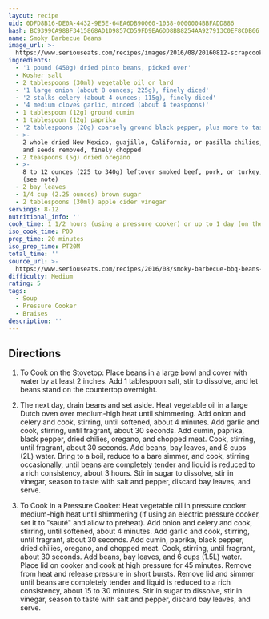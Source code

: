 ```yaml
---
layout: recipe
uid: 0DFD8B16-DE0A-4432-9E5E-64EA6DB90060-1038-0000004BBFADD886
hash: BC9399CA98BF3415868AD1D9857CD59FD9EA6DD8BB8254AA927913C0EF8CDB66
name: Smoky Barbecue Beans
image_url: >-
  https://www.seriouseats.com/recipes/images/2016/08/20160812-scrapcook-barbecue-beans1-200x150.jpg
ingredients:
  - '1 pound (450g) dried pinto beans, picked over'
  - Kosher salt
  - 2 tablespoons (30ml) vegetable oil or lard
  - '1 large onion (about 8 ounces; 225g), finely diced'
  - '2 stalks celery (about 4 ounces; 115g), finely diced'
  - '4 medium cloves garlic, minced (about 4 teaspoons)'
  - 1 tablespoon (12g) ground cumin
  - 1 tablespoon (12g) paprika
  - '2 tablespoons (20g) coarsely ground black pepper, plus more to taste'
  - >-
    2 whole dried New Mexico, guajillo, California, or pasilla chilies, stems
    and seeds removed, finely chopped
  - 2 teaspoons (5g) dried oregano
  - >-
    8 to 12 ounces (225 to 340g) leftover smoked beef, pork, or turkey, chopped
    (see note)
  - 2 bay leaves
  - 1/4 cup (2.25 ounces) brown sugar
  - 2 tablespoons (30ml) apple cider vinegar
servings: 8-12
nutritional_info: ''
cook_time: 1 1/2 hours (using a pressure cooker) or up to 1 day (on the stovetop)
iso_cook_time: P0D
prep_time: 20 minutes
iso_prep_time: PT20M
total_time: ''
source_url: >-
  https://www.seriouseats.com/recipes/2016/08/smoky-barbecue-bbq-beans-recipe.html
difficulty: Medium
rating: 5
tags:
  - Soup
  - Pressure Cooker
  - Braises
description: ''
---
```

## Directions

1. To Cook on the Stovetop: Place beans in a large bowl and cover with water by at least 2 inches. Add 1 tablespoon salt, stir to dissolve, and let beans stand on the countertop overnight.

2. The next day, drain beans and set aside. Heat vegetable oil in a large Dutch oven over medium-high heat until shimmering. Add onion and celery and cook, stirring, until softened, about 4 minutes. Add garlic and cook, stirring, until fragrant, about 30 seconds. Add cumin, paprika, black pepper, dried chilies, oregano, and chopped meat. Cook, stirring, until fragrant, about 30 seconds. Add beans, bay leaves, and 8 cups (2L) water. Bring to a boil, reduce to a bare simmer, and cook, stirring occasionally, until beans are completely tender and liquid is reduced to a rich consistency, about 3 hours. Stir in sugar to dissolve, stir in vinegar, season to taste with salt and pepper, discard bay leaves, and serve.

3. To Cook in a Pressure Cooker: Heat vegetable oil in pressure cooker medium-high heat until shimmering (if using an electric pressure cooker, set it to "sauté" and allow to preheat). Add onion and celery and cook, stirring, until softened, about 4 minutes. Add garlic and cook, stirring, until fragrant, about 30 seconds. Add cumin, paprika, black pepper, dried chilies, oregano, and chopped meat. Cook, stirring, until fragrant, about 30 seconds. Add beans, bay leaves, and 6 cups (1.5L) water. Place lid on cooker and cook at high pressure for 45 minutes. Remove from heat and release pressure in short bursts. Remove lid and simmer until beans are completely tender and liquid is reduced to a rich consistency, about 15 to 30 minutes. Stir in sugar to dissolve, stir in vinegar, season to taste with salt and pepper, discard bay leaves, and serve.

